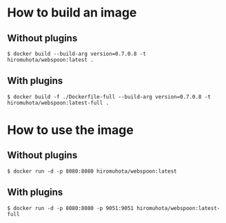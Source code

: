 # How to build an image

## Without plugins

```
$ docker build --build-arg version=0.7.0.8 -t hiromuhota/webspoon:latest .
```

## With plugins

```
$ docker build -f ./Dockerfile-full --build-arg version=0.7.0.8 -t hiromuhota/webspoon:latest-full .
```

# How to use the image

## Without plugins

```
$ docker run -d -p 8080:8080 hiromuhota/webspoon:latest
```

## With plugins

```
$ docker run -d -p 8080:8080 -p 9051:9051 hiromuhota/webspoon:latest-full
```